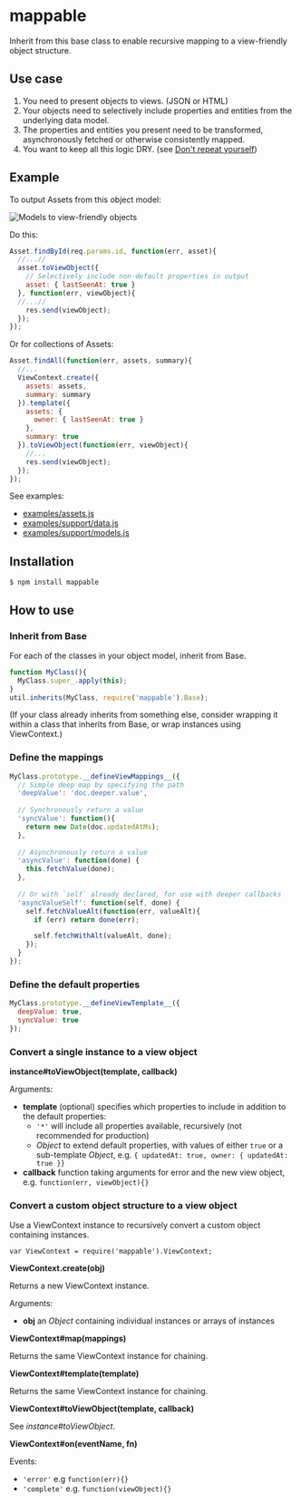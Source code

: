 mappable
===================

Inherit from this base class to enable recursive mapping to a view-friendly object structure.

## Use case

1. You need to present objects to views. (JSON or HTML)
2. Your objects need to selectively include properties and entities from the underlying data model.
3. The properties and entities you present need to be transformed, asynchronously fetched or otherwise consistently mapped.
4. You want to keep all this logic DRY. (see [Don't repeat yourself](http://en.wikipedia.org/wiki/Don't_repeat_yourself))

## Example

To output Assets from this object model:

![Models to view-friendly objects](https://rawgithub.com/jupiter/node-mappable/master/examples/support/models.svg)

Do this:

```javascript
Asset.findById(req.params.id, function(err, asset){
  //...//
  asset.toViewObject({
    // Selectively include non-default properties in output    
    asset: { lastSeenAt: true }
  }, function(err, viewObject){
  //...//
    res.send(viewObject);
  });
});
```

Or for collections of Assets:

```javascript
Asset.findAll(function(err, assets, summary){
  //...
  ViewContext.create({
    assets: assets,
    summary: summary
  }).template({
    assets: {
      owner: { lastSeenAt: true }
    },
    summary: true
  }).toViewObject(function(err, viewObject){
    //...
    res.send(viewObject);
  });
});
```

See examples:

- [examples/assets.js](https://github.com/jupiter/node-mappable/tree/master/examples/assets.js)
- [examples/support/data.js](https://github.com/jupiter/node-mappable/tree/master/examples/support/data.js)
- [examples/support/models.js](https://github.com/jupiter/node-mappable/tree/master/examples/support/models.js)

## Installation

```
$ npm install mappable
```

## How to use

### Inherit from Base

For each of the classes in your object model, inherit from Base.

```javascript
function MyClass(){
  MyClass.super_.apply(this);
}
util.inherits(MyClass, require('mappable').Base);
```

(If your class already inherits from something else, consider wrapping it within
a class that inherits from Base, or wrap instances using ViewContext.)

###  Define the mappings

```javascript
MyClass.prototype.__defineViewMappings__({
  // Simple deep map by specifying the path
  'deepValue': 'doc.deeper.value',
  
  // Synchronously return a value
  'syncValue': function(){
    return new Date(doc.updatedAtMs);
  },
  
  // Asynchronously return a value
  'asyncValue': function(done) {
    this.fetchValue(done);
  },
  
  // Or with `self` already declared, for use with deeper callbacks
  'asyncValueSelf': function(self, done) {
    self.fetchValueAlt(function(err, valueAlt){
      if (err) return done(err);

      self.fetchWithAlt(valueAlt, done);
    });
  }
});
```

### Define the default properties

```javascript
MyClass.prototype.__defineViewTemplate__({
  deepValue: true,
  syncValue: true
});
```

### Convert a single instance to a view object

**instance#toViewObject(template, callback)**

Arguments:

- **template** (optional) specifies which properties to include in addition to the default properties:
  * `'*'` will include all properties available, recursively (not recommended for production)
  * _Object_ to extend default properties, with values of either `true` or a sub-template _Object_, e.g. `{ updatedAt: true, owner: { updatedAt: true }}`
- **callback** function taking arguments for error and the new view object, e.g. `function(err, viewObject){}`

### Convert a custom object structure to a view object

Use a ViewContext instance to recursively convert a custom object containing instances.

`var ViewContext = require('mappable').ViewContext;`

**ViewContext.create(obj)**

Returns a new ViewContext instance.

Arguments:

- **obj** an _Object_ containing individual instances or arrays of instances

**ViewContext#map(mappings)**

Returns the same ViewContext instance for chaining.

**ViewContext#template(template)**

Returns the same ViewContext instance for chaining.

**ViewContext#toViewObject(template, callback)**

See _instance#toViewObject_.

**ViewContext#on(eventName, fn)**

Events:

- `'error'` e.g `function(err){}`
- `'complete'` e.g. `function(viewObject){}`